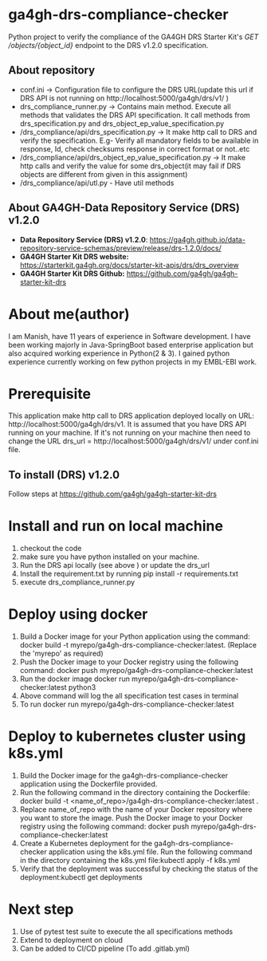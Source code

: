 # ga4gh-drs-compliance-checker
Python project to verify the compliance of the GA4GH DRS Starter Kit's *GET /objects/{object_id}* endpoint to the DRS v1.2.0 specification.
 ## About repository
 - conf.ini -> Configuration file to configure the DRS URL(update this url if DRS API is not running on http://localhost:5000/ga4gh/drs/v1/ )
 - drs_compliance_runner.py -> Contains main method. Execute all methods that validates the DRS API specification. It call methods from drs_specification.py and drs_object_ep_value_specification.py
 - /drs_compliance/api/drs_specification.py -> It  make http call to DRS and verify the specification. E.g- Verify all mandatory fields to be available in response, Id, check checksums response in correct format or not..etc
 - /drs_compliance/api/drs_object_ep_value_specification.py -> It make http calls and verify the value for some drs_object(it may fail if DRS objects are different from given in this assignment)
 - /drs_compliance/api/utl.py - Have util methods
## About GA4GH-Data Repository Service (DRS) v1.2.0
- **Data Repository Service (DRS) v1.2.0**: https://ga4gh.github.io/data-repository-service-schemas/preview/release/drs-1.2.0/docs/
- **GA4GH Starter Kit DRS website:** https://starterkit.ga4gh.org/docs/starter-kit-apis/drs/drs_overview
- **GA4GH Starter Kit DRS Github:** https://github.com/ga4gh/ga4gh-starter-kit-drs

# About me(author)
I am Manish, have 11 years of experience in Software development. I have been working majorly in Java-SpringBoot based enterprise application but also acquired working 
experience in Python(2 & 3). I gained python experience currently working on few python projects in my EMBL-EBI work.

# Prerequisite
This application make http call to DRS application deployed locally on URL: http://localhost:5000/ga4gh/drs/v1. It is assumed that you have DRS API running on your machine.
If it's not running on your machine then need to change the URL drs_url = http://localhost:5000/ga4gh/drs/v1/ under conf.ini file.
## To install   (DRS) v1.2.0 
Follow steps at https://github.com/ga4gh/ga4gh-starter-kit-drs

# Install and run on local machine
1. checkout the code
2. make sure you have python installed on your machine.
3. Run the DRS api locally (see above ) or update the drs_url
4. Install the requirement.txt by running pip install -r requirements.txt
5. execute drs_compliance_runner.py

# Deploy using docker 
1. Build a Docker image for your Python application using the  command: docker build -t myrepo/ga4gh-drs-compliance-checker:latest. (Replace the 'myrepo' as required)
2. Push the Docker image to your Docker registry using the following command: docker push myrepo/ga4gh-drs-compliance-checker:latest
3. Run the docker image docker run myrepo/ga4gh-drs-compliance-checker:latest python3 
4. Above command will log the all specification test cases in terminal
5. To run docker run myrepo/ga4gh-drs-compliance-checker:latest


# Deploy to kubernetes cluster using k8s.yml
1. Build the Docker image for the ga4gh-drs-compliance-checker application using the Dockerfile provided. 
2. Run the following command in the directory containing the Dockerfile: docker build -t <name_of_repo>/ga4gh-drs-compliance-checker:latest .
3. Replace name_of_repo with the name of your Docker repository where you want to store the image. Push the Docker image to your Docker registry using the following command: docker push myrepo/ga4gh-drs-compliance-checker:latest
4. Create a Kubernetes deployment for the ga4gh-drs-compliance-checker application using the k8s.yml file. Run the following command in the directory containing the k8s.yml file:kubectl apply -f k8s.yml
5. Verify that the deployment was successful by checking the status of the deployment:kubectl get deployments

# Next step
1. Use of pytest test suite to execute the all specifications methods
2. Extend to deployment on cloud
3. Can be added to CI/CD pipeline (To add .gitlab.yml)
